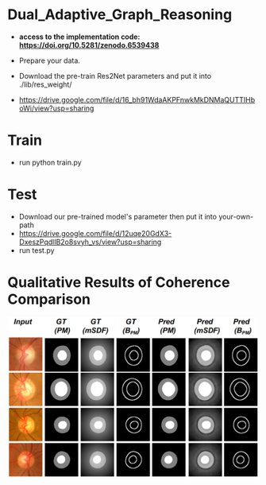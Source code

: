 # Dual_Adaptive_Graph_Reasoning

- **access to the implementation code: https://doi.org/10.5281/zenodo.6539438**

- Prepare your data.

- Download the pre-train Res2Net parameters and put it into ./lib/res_weight/
- https://drive.google.com/file/d/16_bh91WdaAKPFnwkMkDNMaQUTTIHboWi/view?usp=sharing

# Train
- run python train.py


# Test
- Download our pre-trained model's parameter then put it into your-own-path
- https://drive.google.com/file/d/12uqe20GdX3-DxeszPqdlIB2o8svyh_vs/view?usp=sharing
- run test.py

# Qualitative Results of Coherence Comparison
![alt text](https://github.com/smallmax00/Dual_Adaptive_Graph_Reasoning/blob/main/cohension_TMI.png)



